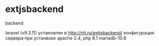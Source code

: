 # extjsbackend
 backend
 
laravel (v9.3.11) установлен в http://riit.ru/extjsbackend/
конфигурация сервера при устанвоке apache 2.4, php 8.1 mariadb-10.8
